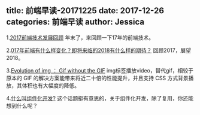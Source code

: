 title: 前端早读-20171225
date: 2017-12-26
categories: 前端早读
author: Jessica
---

1.[2017前端技术发展回顾](https://zhuanlan.zhihu.com/p/32119668)
年末了，来回顾一下17年的前端技术。

2.[017年前端有什么样变化？即将来临的2018有什么样的期待？](https://www.zhihu.com/question/264551320/answer/282896101)
回顾2017，展望2018。

3.[Evolution of img ： Gif without the GIF](https://calendar.perfplanet.com/2017/animated-gif-without-the-gif/)
img标签播放video，替代gif，相较于原本的 GIF 的解决方案能带来将近二十倍的性能提升，并且支持 CSS 方式背景播放，其体积也有大幅度的降低。

4.[什么叫组件化开发?](https://www.zhihu.com/question/29735633/answer/282968956)
这个话题挺有意思的，关于组件化开发，除了复用，你还能想到什么呢？

